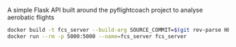 A simple Flask API built around the pyflightcoach project to analyse aerobatic flights

```bash
docker build -t fcs_server --build-arg SOURCE_COMMIT=$(git rev-parse HEAD) .
docker run --rm -p 5000:5000 --name=fcs_server fcs_server
```